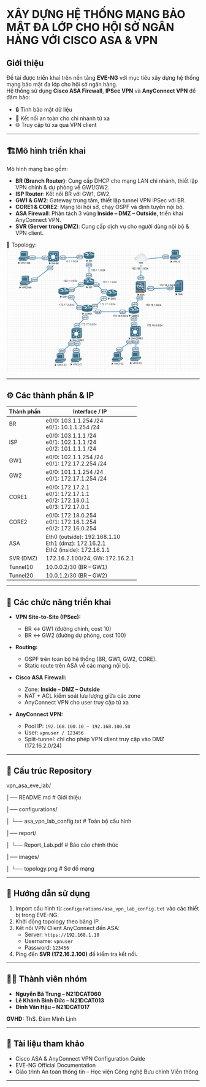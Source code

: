 # XÂY DỰNG HỆ THỐNG MẠNG BẢO MẬT ĐA LỚP CHO HỘI SỞ NGÂN HÀNG VỚI CISCO ASA & VPN

## Giới thiệu
Đề tài được triển khai trên nền tảng **EVE-NG** với mục tiêu xây dựng hệ thống mạng bảo mật đa lớp cho hội sở ngân hàng.  
Hệ thống sử dụng **Cisco ASA Firewall**, **IPSec VPN** và **AnyConnect VPN** để đảm bảo:
- 🔒 Tính bảo mật dữ liệu  
- 📡 Kết nối an toàn cho chi nhánh từ xa  
- 🌐 Truy cập từ xa qua VPN client  

---

## 🏗Mô hình triển khai
Mô hình mạng bao gồm:
- **BR (Branch Router)**: Cung cấp DHCP cho mạng LAN chi nhánh, thiết lập VPN chính & dự phòng về GW1/GW2.  
- **ISP Router**: Kết nối BR với GW1, GW2.  
- **GW1 & GW2**: Gateway trung tâm, thiết lập tunnel VPN IPSec với BR.  
- **CORE1 & CORE2**: Mạng lõi hội sở, chạy OSPF và định tuyến nội bộ.  
- **ASA Firewall**: Phân tách 3 vùng **Inside – DMZ – Outside**, triển khai AnyConnect VPN.  
- **SVR (Server trong DMZ)**: Cung cấp dịch vụ cho người dùng nội bộ & VPN client.  

📌 Topology:  
![image](https://github.com/asaiduc/vpn_asa_eve_lab/blob/main/images/topology.png)

---

## ⚙️ Các thành phần & IP
| Thành phần | Interface / IP |
|------------|----------------|
| BR | e0/0: 103.1.1.254 /24 <br> e0/1: 10.1.1.254 /24 |
| ISP | e0/0: 103.1.1.1 /24 <br> e0/1: 102.1.1.1 /24 <br> e0/2: 101.1.1.1 /24 |
| GW1 | e0/0: 102.1.1.254 /24 <br> e0/1: 172.17.2.254 /24 |
| GW2 | e0/0: 101.1.1.254 /24 <br> e0/1: 172.17.1.254 /24 |
| CORE1 | e0/0: 172.17.2.1 <br> e0/1: 172.17.1.1 <br> e0/2: 172.18.0.1 <br> e0/3: 172.17.0.1 |
| CORE2 | e0/0: 172.18.0.254 <br> e0/1: 172.16.1.254 <br> e0/2: 172.16.0.254 |
| ASA | Eth0 (outside): 192.168.1.10 <br> Eth1 (dmz): 172.16.2.1 <br> Eth2 (inside): 172.16.1.1 |
| SVR (DMZ) | 172.16.2.100/24, GW: 172.16.2.1 |
| Tunnel10 | 10.0.0.2/30 (BR – GW1) |
| Tunnel20 | 10.0.1.2/30 (BR – GW2) |

---

## 🔧 Các chức năng triển khai
- **VPN Site-to-Site (IPSec):**
  - BR ↔ GW1 (đường chính, cost 10)  
  - BR ↔ GW2 (đường dự phòng, cost 100)  

- **Routing:**
  - OSPF trên toàn bộ hệ thống (BR, GW1, GW2, CORE).  
  - Static route trên ASA về các mạng nội bộ.  

- **Cisco ASA Firewall:**
  - Zone: **Inside – DMZ – Outside**  
  - NAT + ACL kiểm soát lưu lượng giữa các zone  
  - AnyConnect VPN cho user truy cập từ xa  

- **AnyConnect VPN:**
  - Pool IP: `192.168.100.10 – 192.168.100.50`  
  - User: `vpnuser / 123456`  
  - Split-tunnel: chỉ cho phép VPN client truy cập vào DMZ (172.16.2.0/24)  

---

## 📂 Cấu trúc Repository
vpn_asa_eve_lab/

│── README.md # Giới thiệu

│── configurations/

│ └── asa_vpn_lab_config.txt # Toàn bộ cấu hình

│── report/

│ └── Report_Lab.pdf # Báo cáo chính thức

│── images/

│ └── topology.png # Sơ đồ mạng

---

## 🚀 Hướng dẫn sử dụng
1. Import cấu hình từ `configurations/asa_vpn_lab_config.txt` vào các thiết bị trong EVE-NG.  
2. Khởi động topology theo bảng IP.  
3. Kết nối VPN Client AnyConnect đến ASA:  
   - Server: `https://192.168.1.10`  
   - Username: `vpnuser`  
   - Password: `123456`  
4. Ping đến **SVR (172.16.2.100)** để kiểm tra kết nối.  

---

## 👨‍💻 Thành viên nhóm
- **Nguyễn Bá Trung – N21DCAT060**  
- **Lê Khánh Bình Đức – N21DCAT013**  
- **Đinh Văn Hậu – N21DCAT017**  

**GVHD:** ThS. Đàm Minh Lịnh  

---

## 📖 Tài liệu tham khảo
- Cisco ASA & AnyConnect VPN Configuration Guide  
- EVE-NG Official Documentation  
- Giáo trình An toàn thông tin – Học viện Công nghệ Bưu chính Viễn thông  

---
